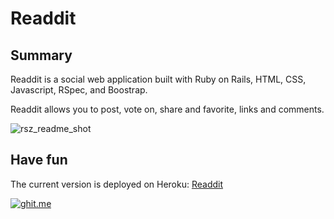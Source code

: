 # Readdit

## Summary
Readdit is a social web application built with Ruby on Rails, HTML, CSS, Javascript, RSpec, and Boostrap.

Readdit allows you to post, vote on, share and favorite, links and comments.

![rsz_readme_shot](https://cloud.githubusercontent.com/assets/12492121/11321389/b1c99b4a-908b-11e5-806d-4d798238c14c.png)

## Have fun

The current version is deployed on Heroku: [Readdit](http://readdit-app.herokuapp.com/)

[![ghit.me](https://ghit.me/badge.svg?repo=ver2point0/Readdit)](https://ghit.me/repo/ver2point0/Readdit)